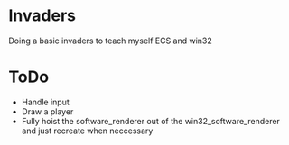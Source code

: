 # Invaders
Doing a basic invaders to teach myself ECS and win32


# ToDo
* Handle input
* Draw a player
* Fully hoist the software_renderer out of the win32_software_renderer and just recreate when neccessary
